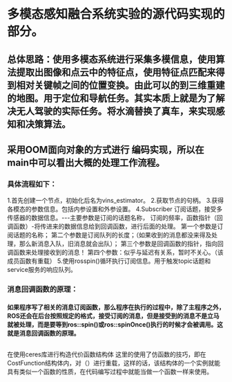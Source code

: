 # 多模态感知融合系统实验的源代码实现的部分。

## 总体思路：使用多模态系统进行采集多模信息，使用算法提取出图像和点云中的特征点，使用特征点匹配来得到相对关键帧之间的位置变换。由此可以的到三维重建的地图。用于定位和导航任务。其实本质上就是为了解决无人驾驶的实际任务。将水滴替换了真车，来实现感知和决策算法。

## 采用OOM面向对象的方式进行 编码实现，所以在main中可以看出大概的处理工作流程。
###  具体流程如下：
1.首先创建一个节点，初始化后名为vins_estimator。
    2.获取节点的句柄。
    3.获得各模态的参数信息。包括内参设置和外参设置。
    4.Subscriber 订阅话题，接受多传感器的数据信息。---主要参数是订阅的话题名称， 订阅的频率，函数指针（回调函数）-将传进来的数据信息给到回调函数，进行后面的处理。
        第一个参数是订阅话题的名称；
        第二个参数是订阅队列的长度；（如果收到的消息都没来得及处理，那么新消息入队，旧消息就会出队）；
        第三个参数是回调函数的指针，指向回调函数来处理接收到的消息！
        第四个参数：似乎与延迟有关系，暂时不关心。（该成员函数有重载）
    5.使用rosspin()循环执行订阅信息。用于触发topic话题和service服务的响应队列。
    
### 消息回调函数的原理：
####    如果程序写了相关的消息订阅函数，那么程序在执行的过程中，除了主程序之外，ROS还会在后台按照规定的格式，接受订阅的消息，但是接受到的消息不是立马就被处理，而是要等到ros::spin()或ros::spinOnce()执行的时候才会被调用。这就是消息回调函数的原理。

##
在使用ceres库进行构造代价函数结构体
这里的使用了仿函数的技巧，即在CostFunction结构体内，对（）进行重载，这样的话，该结构体的一个实例就能具有类似一个函数的性质，在代码编写过程中就能当做一个函数一样来使用。





